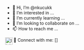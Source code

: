 - 👋 Hi, I’m @nkucukk
- 👀 I’m interested in ...
- 🌱 I’m currently learning ...
- 💞️ I’m looking to collaborate on ...
- 📫 How to reach me ...

 📩 Connect with me:
 [<img align="left" alt="linkedin | LinkedIn" width="24px" src="https://raw.githubusercontent.com/peterthehan/peterthehan/master/assets/linkedin.svg" />]







